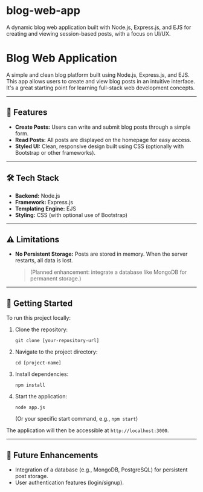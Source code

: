 # blog-web-app
A dynamic blog web application built with Node.js, Express.js, and EJS for creating and viewing session-based posts, with a focus on UI/UX.
# Blog Web Application

A simple and clean blog platform built using Node.js, Express.js, and EJS. This app allows users to create and view blog posts in an intuitive interface. It's a great starting point for learning full-stack web development concepts.

---

## 🚀 Features

- **Create Posts:** Users can write and submit blog posts through a simple form.
- **Read Posts:** All posts are displayed on the homepage for easy access.
- **Styled UI:** Clean, responsive design built using CSS (optionally with Bootstrap or other frameworks).

---

## 🛠 Tech Stack

- **Backend:** Node.js
- **Framework:** Express.js
- **Templating Engine:** EJS
- **Styling:** CSS (with optional use of Bootstrap)

---

## ⚠️ Limitations

- **No Persistent Storage:** Posts are stored in memory. When the server restarts, all data is lost.
  > (Planned enhancement: integrate a database like MongoDB for permanent storage.)

---

## 🧪 Getting Started

To run this project locally:

1.  Clone the repository:
    ```
    git clone [your-repository-url]
    ```
2.  Navigate to the project directory:
    ```
    cd [project-name]
    ```
3.  Install dependencies:
    ```
    npm install
    ```
4.  Start the application:
    ```
    node app.js 
    ```
    (Or your specific start command, e.g., `npm start`)

The application will then be accessible at `http://localhost:3000`.

---

## 🔧 Future Enhancements
*   Integration of a database (e.g., MongoDB, PostgreSQL) for persistent post storage.
*   User authentication features (login/signup).

